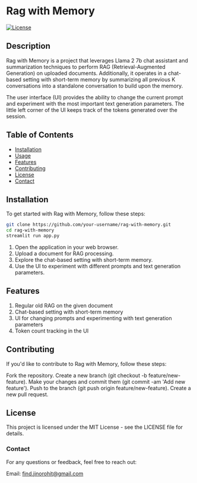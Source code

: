 # Rag with Memory

[![License](https://img.shields.io/badge/license-MIT-blue.svg)](LICENSE)

## Description

Rag with Memory is a project that leverages Llama 2 7b chat assistant and summarization techniques to perform RAG (Retrieval-Augmented Generation) on uploaded documents. Additionally, it operates in a chat-based setting with short-term memory by summarizing all previous K conversations into a standalone conversation to build upon the memory.

The user interface (UI) provides the ability to change the current prompt and experiment with the most important text generation parameters. The little left corner of the UI keeps track of the tokens generated over the session.

## Table of Contents

- [Installation](#installation)
- [Usage](#usage)
- [Features](#features)
- [Contributing](#contributing)
- [License](#license)
- [Contact](#contact)

## Installation

To get started with Rag with Memory, follow these steps:

```bash
git clone https://github.com/your-username/rag-with-memory.git
cd rag-with-memory
streamlit run app.py
```

1. Open the application in your web browser.
2. Upload a document for RAG processing.
3. Explore the chat-based setting with short-term memory.
4. Use the UI to experiment with different prompts and text generation parameters.

## Features
1. Regular old RAG on the given document
2. Chat-based setting with short-term memory
3. UI for changing prompts and experimenting with text generation parameters
4. Token count tracking in the UI


## Contributing
If you'd like to contribute to Rag with Memory, follow these steps:

Fork the repository.
Create a new branch (git checkout -b feature/new-feature).
Make your changes and commit them (git commit -am 'Add new feature').
Push to the branch (git push origin feature/new-feature).
Create a new pull request.


## License
This project is licensed under the MIT License - see the LICENSE file for details.

### Contact
For any questions or feedback, feel free to reach out:

Email: find.jinorohit@gmail.com
